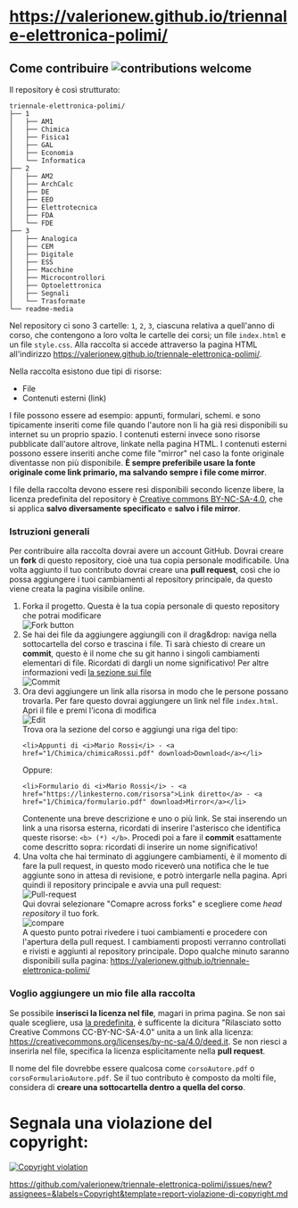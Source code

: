https://valerionew.github.io/triennale-elettronica-polimi/
=============
## Come contribuire ![contributions welcome](https://img.shields.io/badge/contributions-welcome-brightgreen.svg?style=flat)
Il repository è così strutturato:
```tree -d -L 2 .
triennale-elettronica-polimi/
├── 1
│   ├── AM1
│   ├── Chimica
│   ├── Fisica1
│   ├── GAL
│   ├── Economia
│   └── Informatica
├── 2
│   ├── AM2
│   ├── ArchCalc
│   ├── DE
│   ├── EEO
│   ├── Elettrotecnica
│   ├── FDA
│   └── FDE
├── 3
│   ├── Analogica
│   ├── CEM
│   ├── Digitale
│   ├── ESS
│   ├── Macchine
│   ├── Microcontrollori
│   ├── Optoelettronica
│   ├── Segnali
│   └── Trasformate
└── readme-media
```

Nel repository ci sono 3 cartelle: `1`, `2`, `3`, ciascuna relativa a quell'anno di corso, che contengono a loro volta le cartelle dei corsi; un file `index.html` e un file `style.css`. Alla raccolta si accede attraverso la pagina HTML all'indirizzo https://valerionew.github.io/triennale-elettronica-polimi/.

Nella raccolta esistono due tipi di risorse:
- File
- Contenuti esterni (link)

I file possono essere ad esempio: appunti, formulari, schemi. e sono tipicamente inseriti come file quando l'autore non li ha già resi disponibili su internet su un proprio spazio. I contenuti esterni invece sono risorse pubblicate dall'autore altrove, linkate nella pagina HTML. I contenuti esterni possono essere inseriti anche come file "mirror" nel caso la fonte originale diventasse non più disponibile. **È sempre preferibile usare la fonte originale come link primario, ma salvando sempre i file come mirror**.

I file della raccolta devono essere resi disponibili secondo licenze libere, la licenza predefinita del repository è [Creative commons BY-NC-SA-4.0](https://creativecommons.org/licenses/by-nc-sa/4.0/deed.it), che si applica **salvo diversamente specificato** e **salvo i file mirror**.

### Istruzioni generali
Per contribuire alla raccolta dovrai avere un account GitHub. Dovrai creare un **fork** di questo repository, cioè una tua copia personale modificabile. Una volta aggiunto il tuo contributo dovrai creare una **pull request**, così che io possa aggiungere i tuoi cambiamenti al repository principale, da questo viene creata la pagina visibile online.
1. Forka il progetto. Questa è la tua copia personale di questo repository che potrai modificare  
   ![Fork button](/readme-media/fork.jpg)  
1. Se hai dei file da aggiungere aggiungili con il drag&drop: naviga nella sottocartella del corso e trascina i file. Ti sarà chiesto di creare un **commit**, questo è il nome che su git hanno i singoli cambiamenti elementari di file. Ricordati di dargli un nome significativo! Per altre informazioni vedi [la sezione sui file](##voglio-aggiungere-un-mio-file-alla-raccolta)  
   ![Commit](/readme-media/upload-commit.jpg)  
1. Ora devi aggiungere un link alla risorsa in modo che le persone possano trovarla. Per fare questo dovrai aggiungere un link nel file `index.html`. Apri il file e premi l'icona di modifica  
   ![Edit](/readme-media/file-edit.jpg)  
   Trova ora la sezione del corso e aggiungi una riga del tipo:  
   ```
   <li>Appunti di <i>Mario Rossi</i> - <a href="1/Chimica/chimicaRossi.pdf" download>Download</a></li>
   ```
   Oppure:  
   ```
   <li>Formulario di <i>Mario Rossi</i> - <a href="https://linkesterno.com/risorsa">Link diretto</a> - <a href="1/Chimica/formulario.pdf" download>Mirror</a></li>
   ```
   Contenente una breve descrizione e uno o più link. Se stai inserendo un link a una risorsa esterna, ricordati di inserire l'asterisco che identifica queste risorse: `<b> (*) </b>`.
   Procedi poi a fare il **commit** esattamente come descritto sopra: ricordati di inserire un nome significativo!
1. Una volta che hai terminato di aggiungere cambiamenti, è il momento di fare la pull request, in questo modo riceverò una notifica che le tue aggiunte sono in attesa di revisione, e potrò intergarle nella pagina. Apri quindi il repository principale e avvia una pull request:  
   ![Pull-request](/readme-media/pull-request.jpg)  
   Qui dovrai selezionare "Comapre across forks" e scegliere come *head repository* il tuo fork.  
   ![compare](/readme-media/compare.jpg)  
   A questo punto potrai rivedere i tuoi cambiamenti e procedere con l'apertura della pull request. I cambiamenti proposti verranno controllati e rivisti e aggiunti al repository principale. Dopo qualche minuto saranno disponibili sulla pagina: https://valerionew.github.io/triennale-elettronica-polimi/ 


### Voglio aggiungere un mio file alla raccolta
Se possibile **inserisci la licenza nel file**, magari in prima pagina. Se non sai quale scegliere, usa [la predefinita](https://creativecommons.org/licenses/by-nc-sa/4.0/deed.it), è sufficente la dicitura "Rilasciato sotto Creative Commons CC-BY-NC-SA-4.0" unita a un link alla licenza: https://creativecommons.org/licenses/by-nc-sa/4.0/deed.it. Se non riesci a inserirla nel file, specifica la licenza esplicitamente nella **pull request**.

Il nome del file dovrebbe essere qualcosa come `corsoAutore.pdf` o `corsoFormularioAutore.pdf`. Se il tuo contributo è composto da molti file, considera di **creare una sottocartella dentro a quella del corso**. 

# Segnala una violazione del copyright:
[![Copyright violation](https://img.shields.io/badge/copyright-violation-red?style=flat)](https://github.com/valerionew/triennale-elettronica-polimi/issues/new?assignees=&labels=Copyright&template=report-violazione-di-copyright.md)

https://github.com/valerionew/triennale-elettronica-polimi/issues/new?assignees=&labels=Copyright&template=report-violazione-di-copyright.md
